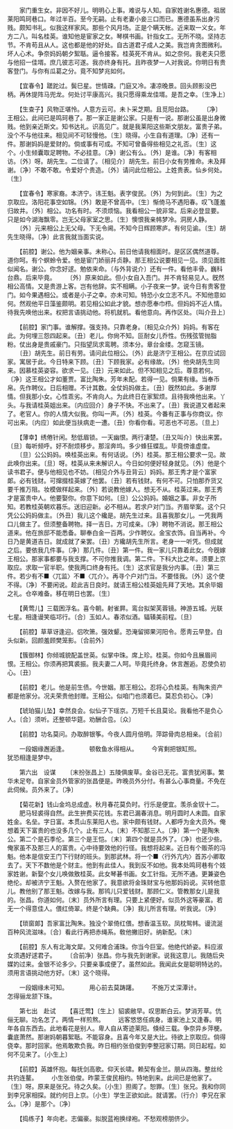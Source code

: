 <!-- { "loadSidebar": true } -->
　　家门重生女。非因不好儿。明明心上事。难说与人知。自家姓谢名惠德。祖居莱阳鸣珂巷口。年过半百。至今无嗣。止有老妻小妾三口而已。惠德虽系出身污贱。颇知书礼。似我这样家风。那些个风月场。正是个瞒天帐。近来取一义女。年方二八。叫名桂英。谁知他是宦家之女。琴棋书画。针指女工。无所不晓。坚持志节。不肯苟且从人。这也都是他的好处。自古道君子成人之美。我岂肯贪图微利。坏人心术。争奈妈妈朝夕絮聒。逼令接客。桂英死不肯从。如之奈何。我老夫只愿与他招一佳壻。庶几彼志可遂。我亦终身有托。且昨夜梦一人对我说。你明日有贵客登门。与你有瓜葛之分。竟不知梦兆如何。 

　　【宜春令】蹉跎过。鬓巳星。世情疎。门庭又冷。凄凉晚景。回头顾影没巴柄。再休提阵马兜龙。何处讨平康高兴。我只愿得乘龙佳壻。是吾之幸。〔生净上〕 

　　【生查子】风物正堪怜。人意方云可。未卜采芝期。且觅阳台路。 
　　〔净〕王相公。此间已是鸣珂巷了。那一家正是谢公家。只是有一说。那谢公虽是出身微贱。他到亲近斯文。知书达礼。识高见广。就是我莱阳这些斯文朋友。富贵子弟。没个不与他往来。相见间不可轻慢他。〔生〕晓得。小生自有道理。〔净〕还有一件。那谢妈妈是爱财的。倘或事有可成。不知可曾备得些相见之礼否。〔生〕这个。小生倾囊取足聘物。不必挂意。〔净〕谢公有么。〔外〕是谁。〔净〕有客相访。〔外〕呀。胡先生。二位请了。〔相见介〕胡先生。前日小女有劳推命。未及拜谢。〔净〕不敢不敢。令爱好个贵造。〔外〕请问此位相公。上姓贵表。仙乡何处。〔生〕 

　　【宜春令】寒家裔。本济宁。讳王魁。表字俊民。〔外〕为何到此。〔生〕为之京取应。洛阳花事空如锦。〔外〕敢是不曾高中。〔生〕惭倚马不遇阳春。叹飞蓬羞归故井。〔外〕相公。功名有时。不须烦恼。我看相公一貌非常。后来必登显要。只是如今湖海飘零。岂无父母家室之思。〔生〕懊恨我亲帏梦冷。洞房人静。 
　　〔外〕元来相公上无父母。下无令阃。不知今日辉顾寒庐。有何见谕。〔生〕胡先生晓得。〔净〕此言我就当面实说。 

　　【前腔】谢公。他为姻亲事。未称心。前日他请我相面时。是区区偶然道尊。道你呵。有个螟蛉令爱。他是宦门娇丽幷贞静。那王相公说要相见一见。须见面胜似闻名。谢公。你念好逑。勉依来命。〔与外背说介〕还有一件。看他丰骨。巍科台鼎。后来毕竟。 
　　〔外〕原来如此。但小女自入吾门。并不肯轻易见人。旣然相公高情。又是贵游上客。岂有他辞。实不相瞒。小子夜来一梦。说今日有贵客登门。如今果遇相公。或者是小子之幸。亦未可知。特恐小女立志不凡。不知他意如何。然观他平日藻鉴颇明。若见相公如此才貌。想亦愿奉巾栉。但妈妈不近人情。待我先唤他出来。权把言语挑动他。将机就机。看他意向。再作区处。〔叫介丑上〕 

　　【前腔】家门事。谁解撑。强支持。只靠老身。〔相见众介外〕妈妈。有客在此。为何埋三怨四起来。〔丑〕老儿。你尙不知。叵耐女儿乔性。伤残弦管抛脂粉。仗出身是贵戚豪门。只指望凤求鸾聘。须本分。章台金缕。怎窥玉镜。 
　　〔丑〕胡先生。前日有劳。请问此位相公。〔外〕此是济宁王相公。在京应试回家。寓居于此。今日特来下顾。〔丑〕下顾我家。必有缘故。〔外〕他央胡先生同来。因慕桂英姿容。欲求一见。〔丑〕元来如此。但不知相见之后。尊意若何。〔净〕这王相公才如董贾。富比陶朱。芳年未配。若得一见。倘果有缘。当奉币帛。先作聘仪。日后相赠。不计其数。全仗妈妈做主。〔丑〕旣然如此。多谢厚情。但我那小女。心性乖劣。不肯向人。为此终日在家絮烦。且待我唤他出来。丫头。与我请桂英姐出来。〔内应回介〕身子不快。不出来了。〔丑〕我说道又者起来了。老官人。你的人情大似我。你叫一声。〔外〕桂英。今番有正事与你商议。你可出来。〔内应〕如此便当扶病走一遭。〔丑〕你看你看。可恶也不可恶。〔旦上〕 

　　【薄幸】绣倦针闲。愁低眉锁。一天幽恨。两行凄楚。〔丑又叫介〕快出来罢。〔旦〕每听频呼。好不耐烦移步。那淫奔坞。多少蜂狂蝶乱。毕竟傍谁虚度。 
　　〔旦〕公公妈妈。唤桂英出来。有何话说。〔外〕桂英。那王相公要求一见。故此唤你出来。〔旦〕呀。桂英从来未解识人。今日如何便好轻身就见。〔外〕他是个读书君子。便与他相见也不妨。〔相见介外与丑背云〕妈妈。那王秀才是个富家郞。必有钱财。可撺掇桂英嫁了他罢。〔丑〕若有钱财。有何不可。只怕那乔货又要千推万阻。妆模做样起来。〔外〕若说教他嫁人。想无不从。桂英过来。那王秀才是富贵中人。他要娶你。你意下如何。〔旦〕公公妈妈。婚姻之事。非女子所知。若教桂英朝欢暮乐。送旧迎新。必不相从。若求户对门当。齐眉举案。这个只凭公公妈妈做主。〔外丑〕我儿这个纔是。胡先生过来。且喜我那女儿。一凭我两口儿做主了。但须整备聘物。择一吉日。方可成亲。〔净〕聘物不消说。那王相公道来。他在旅邸不能悉备。聊奉白金一百两。少作聘仪。金宝衣饰。自当再补。今日乃是黄道吉日。就成就了亲罢。〔丑〕方纔胡先生所言。老身一一听凭。但成就之后。要依我几件事。〔净〕那几件。〔丑〕第一件。我一家儿只靠着此女。今旣嫁王相公。那家事都要与我支撑。不可你推我调。第二件。下科大比之年。须要上京取应。求取一官半职。使我两口终身有托。〔生〕这求官是我分内事。〔丑〕第三件。若少有不■〈兀监〉不■〈兀介〉。再寻个户对门当。不要怪我。〔外〕这个使不得。〔净〕不要闲说。趁此吉日良时。就请王相公桂英姐先拜了天地。其余毕姻之礼。仓卒难备。移在明日也罢。〔生〕 

　　【黄莺儿】三载困浮名。喜今朝。射雀屛。鸾台拟架芙蓉镜。神游五城。光联七星。相逢谩笑临邛行。〔合〕玉如人。春浓似酒。辐辏美前程。〔旦〕 

　　【前腔】草草讶逢迎。侣吹箫。强效颦。恐淹留掷果河阳令。愿靑云早登。白头似新。回颜羞顾樊笼影。〔合前外〕 

　　【簇御林】你倾城貌配盖世英。似掌中珠。席上珍。桂英。你如今且展眉间恨。王相公。你须再把箕裘振。我夫妻二人呵。毕竟托终身。休言邂逅。忍使负初心。〔丑〕 

　　【前腔】老儿。他是前生债。今世姻。那王相公。忍将心负桂英。有陶朱资产都是他家分。况夫荣贵他封赠。王相公。似咱门也须着巳。莫忍负初心。〔净〕 

　　【琥珀猫儿坠】幸然良会。似仙子下瑶京。万短千长且莫论。我看他不是负心人。〔合〕须听。还整顿华筵。劝酬合卺。〔众〕 

　　【前腔】功名莫问。办取醉银筝。今夜人圆月倍明。萍踪骨肉总相亲。〔合前〕 

　　一段姻缘邂逅逢。　　　　顿敎鱼水得相从。 
　　今宵剩把银缸照。　　　　犹恐相逢是梦中。 

　　第六出　设谋 
　　〔末扮张昌上〕五陵俱废草。金谷已无花。富贵犹闲事。繁华未足夸。自家金员外管家的张昌便是。昨晚员外分付。有甚么心事商量。不免在此伺候。员外来了。〔净〕 

　　【菊花新】钱山金坞总成虚。秋月春花莫负时。行乐是便宜。羡杀金钗十二。 
　　肥马轻裘得自然。此生拚费买花钱。东君已漏春消息。明月圆时人未圆。自家姓金。名垒。字日富。本贯山东莱阳人也。家中颇有钱财。人都呼为金大员外。俺想着天下富贵的也没多几个。止有三人。〔末〕不知那三人。〔净〕第一个是陶朱公。第二个是石季伦。第三个是王恺。〔末〕第四个就是员外了。〔净〕也还少些。俺家虽不及那三人的富贵。心中待要效他的行径。我想将起来。近日有个贩茶的冯魁。他本是信安王门下行财的班头。到那武林。将一个■〈行外亢内〉首苏小卿取去了。天下不数他是个财主。他到有此佳人。我到反不如他。我本处鸣珂巷有个妓家姓谢。新娶个女儿唤做敫桂英。此女琴碁书画。女工针指。无所不通。更兼姿色绝伦。却被济宁王魁。入赘在他家了。我意欲将金珠财宝与他那妈妈说。买转他意儿。教他别了那王魁。改嫁与我。那鸨儿只爱钱财。那顾仁义。管教那女儿是我的。张昌。你道如何。〔末〕员外所言有理。只要上紧便好。似员外这等豪富。若无一个得意佳人。偎红倚翠。终是个缺典。〔净〕我儿所言有理。听我说。〔净〕 

　　【琐窗郞】吾家富比陶朱。独没个翠倚红偎。想香温玉软。凤枕鸳帏。谩流涎百种风流滋味。〔合〕看此行再把赤绳系。敎他撇旧好。纳新配。〔末〕 

　　【前腔】东人有北海文犀。又何难合浦珠。你当今巨室。他绝代娇姿。料应淑女须遇好逑君子。 
　　〔合前净〕张昌。你与我先到谢家。说我这意儿。我随后央媒妁过来。金银不论多少。只要亲事成便了。虽然如此。我闻此女是聪明特达的。须用言语挑动他方好。〔末〕这个晓得。 

　　一段姻缘未可知。　　　　用心前去莫踌躇。 
　　不施万丈深潭计。　　　　怎得骊龙颔下珠。 

　　第七出　赴试 
　　【喜迁莺】〔生上〕貂裘敝早。叹思断白云。梦消芳草。伉俪无聊。功名怎了。两情一样煎熬。 
　　远客悠悠任病身。谁家池上又逢春。明年各自东西去。此地看花是别人。卑人自从寄迹莱阳。倏经三载。争奈异乡萍梗。囊底萧然。那谢妈朝暮絮聒。不能容身。且喜今年又是大比。待欲上京取应。倘得侥幸。那时回家。他焉敢欺负我。昨日相约张伯俊到李整冠家订期。同日起程。如何不见来了。〔小生上〕 

　　【前腔】英雄怀抱。每抚剑高歌。仰天长啸。赖契有金兰。朋从四海。整丝纶共钓连鳌。 
　　小生张伯俊。昨蒙王俊民相约。特地到来。此间已是他家了。〔生〕呀。原来是张兄。待之久矣。〔小生〕担阁了。恕罪。〔生〕张兄。我和你同到李兄家相探。就约何日上京。〔小生〕学生正欲如此。就请罢。〔行介〕李兄在家么。〔净〕是那个。〔净〕 

　　【捣练子】年向老。志偏豪。拟脱蓝袍换绿袍。不愁观榜朋侪少。 

